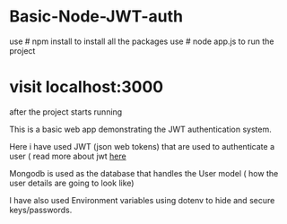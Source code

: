 # Basic-Node-JWT-auth

use  # npm install
to install all the packages
use  # node app.js
to run the project 

# visit localhost:3000
after the project starts running


This is a basic web app demonstrating the JWT authentication system. 

Here i have used JWT (json web tokens) that are used to authenticate a user ( read more about jwt [here](https://jwt.io/introduction)

Mongodb is used as the database that handles the User model ( how the user details are going to look like)

I have also used Environment variables using dotenv to hide and secure keys/passwords.
